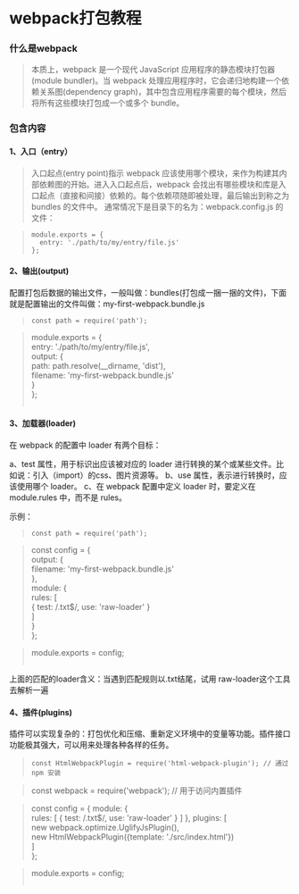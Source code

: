 # webpack打包教程

### 什么是webpack

> 本质上，webpack 是一个现代 JavaScript 应用程序的静态模块打包器(module bundler)。当 webpack 处理应用程序时，它会递归地构建一个依赖关系图(dependency graph)，其中包含应用程序需要的每个模块，然后将所有这些模块打包成一个或多个 bundle。

### 包含内容

#### 1、入口（entry）

> 入口起点(entry point)指示 webpack 应该使用哪个模块，来作为构建其内部依赖图的开始。进入入口起点后，webpack 会找出有哪些模块和库是入口起点（直接和间接）依赖的。每个依赖项随即被处理，最后输出到称之为 bundles 的文件中。
通常情况下是目录下的名为：webpack.config.js 的文件：

> ``` 
> module.exports = {    
>   entry: './path/to/my/entry/file.js'      
> }; 
> ```        

#### 2、输出(output)

配置打包后数据的输出文件，一般叫做：bundles(打包成一捆一捆的文件)，下面就是配置输出的文件叫做：my-first-webpack.bundle.js

> ``` 
> const path = require('path');    

> module.exports = {     
>   entry: './path/to/my/entry/file.js',        
>   output: {     
>     path: path.resolve(__dirname, 'dist'),     
>     filename: 'my-first-webpack.bundle.js'    
>   }         
> }; 
> ```    

#### 3、加载器(loader)

在 webpack 的配置中 loader 有两个目标：

a、test 属性，用于标识出应该被对应的 loader 进行转换的某个或某些文件。比如说：引入（import）的css、图片资源等。
b、use 属性，表示进行转换时，应该使用哪个 loader。
c、在 webpack 配置中定义 loader 时，要定义在 module.rules 中，而不是 rules。

示例：

> ``` 
> const path = require('path');

> const config = {           
>   output: {           
>        filename: 'my-first-webpack.bundle.js'             
>   },            
>   module: {         
>     rules: [          
>       { test: /\.txt$/, use: 'raw-loader' }   
>     ]          
>   }           
> };           

> module.exports = config;
> ``` 

上面的匹配的loader含义：当遇到匹配规则以.txt结尾，试用 raw-loader这个工具去解析一遍   

#### 4、插件(plugins)

插件可以实现复杂的：打包优化和压缩、重新定义环境中的变量等功能。插件接口功能极其强大，可以用来处理各种各样的任务。

> ``` 
> const HtmlWebpackPlugin = require('html-webpack-plugin'); // 通过 npm 安装

> const webpack = require('webpack'); // 用于访问内置插件

> const config = {
  module: {         
>   rules: [
>        { test: /\.txt$/, use: 'raw-loader' }
> 		]
>   },
>   plugins: [         
>     new webpack.optimize.UglifyJsPlugin(),        
>     new HtmlWebpackPlugin({template: './src/index.html'})      
>   ]           
> };          

> module.exports = config;
> ``` 

